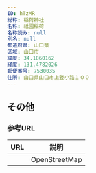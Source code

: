 ```yaml
---
ID: hTzMR
総称: 稲荷神社
名称: 祗園稲荷
名称読み: null
別名: null
都道府県: 山口県
区域: 山口市
緯度: 34.1860162
経度: 131.4782026
郵便番号: 7530035
住所: 山口県山口市上竪小路１００
---
```


## その他

### 参考URL

| URL | 説明          |
| --- | ------------- |
|     | OpenStreetMap |
